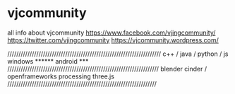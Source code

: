 # vjcommunity
all info about vjcommunity
https://www.facebook.com/vjingcommunity/
https://twitter.com/vjingcommunity
https://vjcommunity.wordpress.com/

/////////////////////////////////////////////////////////////////////
c++ / java / python / js
windows ******
android ***
////////////////////////////////////////////////////////////////////
blender
cinder / openframeworks
processing
three.js
///////////////////////////////////////////////////////////////////
